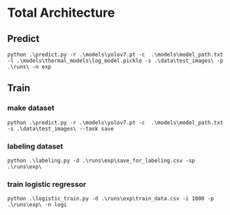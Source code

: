 # Total Architecture

## Predict
```shell
python .\predict.py -r .\models\yolov7.pt -c  .\models\model_path.txt -l .\models\thermal_models\log_model.pickle -s .\data\test_images\ -p .\runs\ -n exp
```
## Train
### make dataset
```shell
python .\predict.py -r .\models\yolov7.pt -c  .\models\model_path.txt -s .\data\test_images\ --task save
```
### labeling dataset
```shell
python .\labeling.py -d .\runs\exp\save_for_labeling.csv -sp .\runs\exp\
```
### train logistic regressor
```shell
python .\logistic_train.py -d .\runs\exp\train_data.csv -i 1000 -p .\runs\exp\ -n logi
```
